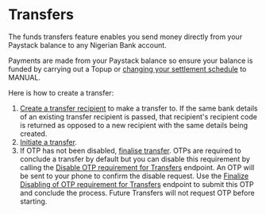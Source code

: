 # Transfers

The funds transfers feature enables you send money directly from your Paystack balance to any Nigerian Bank account.

Payments are made from your Paystack balance so ensure your balance is funded by carrying out a Topup or [changing your settlement schedule](https://paystack.helpscoutdocs.com/article/32-difference-between-manual-and-next-day-paystack-payouts) to MANUAL.

Here is how to create a transfer:

1. [Create a transfer recipient](https://developers.paystack.co/reference#create-transfer-recipient) to make a transfer to. If the same bank details of an existing transfer recipient is passed, that recipient's recipient code is returned as opposed to a new recipient with the same details being created.
2. [Initiate a transfer](https://developers.paystack.co/reference#initiate-transfer).
3. If OTP has not been disabled, [finalise transfer](https://developers.paystack.co/v1.0/reference#finalize-transfer). OTPs are required to conclude a transfer by default but you can disable this requirement by calling the [Disable OTP requirement for Transfers](https://developers.paystack.co/reference#disable-otp-requirement-for-transfers) endpoint. An OTP will be sent to your phone to confirm the disable request. Use the [Finalize Disabling of OTP requirement for Transfers](https://developers.paystack.co/reference#finalize-disabling-of-otp-requirement-for-transfers) endpoint to submit this OTP and conclude the process. Future Transfers will not request OTP before starting.

